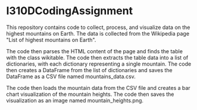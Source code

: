 # I310DCodingAssignment
This repository contains code to collect, process, and visualize data on the highest mountains on Earth. The data is collected from the Wikipedia page "List of highest mountains on Earth".

The code then parses the HTML content of the page and finds the table with the class wikitable. The code then extracts the table data into a list of dictionaries, with each dictionary representing a single mountain. The code then creates a DataFrame from the list of dictionaries and saves the DataFrame as a CSV file named mountains_data.csv.

The code then loads the mountain data from the CSV file and creates a bar chart visualization of the mountain heights. The code then saves the visualization as an image named mountain_heights.png.
